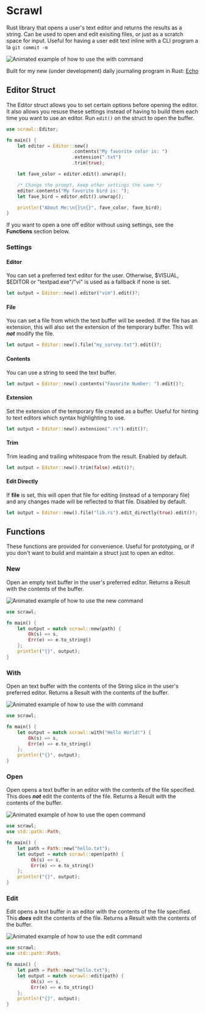 # Scrawl

Rust library that opens a user's text editor and returns the results as a string. Can be used to open and edit exisiting files, or just as a scratch space for input. Useful for having a user edit text inline with a CLI program a la `git commit -m`

![Animated example of how to use the with command](https://xvrqt.sfo2.digitaloceanspaces.com/image-cache/with.gif)

Built for my new (under development) daily journaling program in Rust: [Echo](https://git.xvrqt.com/xvrqt/echo)

## Editor Struct
The Editor struct allows you to set certain options before opening the editor. It also allows you resuse these settings instead of having to build them each time you want to use an editor. Run `edit()` on the struct to open the buffer.

```rust
use scrawl::Editor;

fn main() {
    let editor = Editor::new()
                        .contents("My favorite color is: ")
                        .extension(".txt")
                        .trim(true);

    let fave_color = editor.edit().unwrap();

    /* Change the prompt, keep other settings the same */
    editor.contents("My favorite bird is: ");
    let fave_bird = editor.edit().unwrap();

    println!("About Me:\n{}\n{}", fave_color, fave_bird);
}
```

If you want to open a one off editor without using settings, see the **Functions** section below.

### Settings

#### Editor
You can set a preferred text editor for the user. Otherwise, $VISUAL, $EDITOR or "textpad.exe"/"vi" is used as a fallback if none is set.
```rust
let output = Editor::new().editor("vim").edit()?;
```

#### File
You can set a file from which the text buffer will be seeded. If the file has an extension, this will also set the extension of the temporary buffer. This will _**not**_ modify the file.
```rust
let output = Editor::new().file("my_survey.txt").edit()?;
```

#### Contents 
You can use a string to seed the text buffer.
```rust
let output = Editor::new().contents("Favorite Number: ").edit()?;
```

#### Extension 
Set the extension of the temporary file created as a buffer. Useful for hinting to text editors which syntax highlighting to use.
```rust
let output = Editor::new().extension(".rs").edit()?;
```

#### Trim 
Trim leading and trailing whitespace from the result. Enabled by default.
```rust
let output = Editor::new().trim(false).edit()?;
```

#### Edit Directly
If **file** is set, this will open that file for editing (instead of a temporary file) and any changes made will be reflected to that file. Disabled by default.
```rust
let output = Editor::new().file("lib.rs").edit_directly(true).edit()?;
```

## Functions
These functions are provided for convenience. Useful for prototyping, or if you don't want to build and maintain a struct just to open an editor.

### New
Open an empty text buffer in the user's preferred editor. Returns a Result<String> with the contents of the buffer.

![Animated example of how to use the new command](https://xvrqt.sfo2.digitaloceanspaces.com/image-cache/new.gif)

```rust
use scrawl;

fn main() {
    let output = match scrawl::new(path) {
        Ok(s) => s,
        Err(e) => e.to_string()
    };
    println!("{}", output);
}
```

### With
Open an text buffer with the contents of the String slice in the user's preferred editor. Returns a Result<String> with the contents of the buffer.

![Animated example of how to use the with command](https://xvrqt.sfo2.digitaloceanspaces.com/image-cache/with.gif)

```rust
use scrawl;

fn main() {
    let output = match scrawl::with("Hello World!") {
        Ok(s) => s,
        Err(e) => e.to_string()
    };
    println!("{}", output);
}
```

### Open
Open opens a text buffer in an editor with the contents of the file specified. This does _**not**_ edit the contents of the file. Returns a Result<String> with the contents of the buffer.

![Animated example of how to use the open command](https://xvrqt.sfo2.digitaloceanspaces.com/image-cache/open.gif)

```rust
use scrawl;
use std::path::Path;

fn main() {
    let path = Path::new("hello.txt");
    let output = match scrawl::open(path) {
         Ok(s) => s,
         Err(e) => e.to_string()
    };
    println!("{}", output);
}
```

### Edit
Edit opens a text buffer in an editor with the contents of the file specified. This _**does**_ edit the contents of the file. Returns a Result<String> with the contents of the buffer.

![Animated example of how to use the edit command](https://xvrqt.sfo2.digitaloceanspaces.com/image-cache/edit.gif)

```rust
use scrawl;
use std::path::Path;

fn main() {
    let path = Path::new("hello.txt");
    let output = match scrawl::edit(path) {
         Ok(s) => s,
         Err(e) => e.to_string()
    };
    println!("{}", output);
}
```


